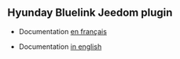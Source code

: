 ## Hyunday Bluelink Jeedom plugin

- Documentation [en français](./fr_FR/index.md)

- Documentation [in english](./en_EN/index.md)